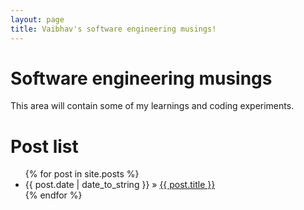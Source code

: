 ```yaml
---
layout: page
title: Vaibhav's software engineering musings!
---
```


# Software engineering musings

This area will contain some of my learnings and coding experiments.

# Post list

<ul class="posts">
  {% for post in site.posts %}
    <li><span>{{ post.date | date_to_string }}</span> &raquo; <a href="{{ BASE_PATH }}{{ post.url }}">{{ post.title }}</a></li>
  {% endfor %}
</ul>

